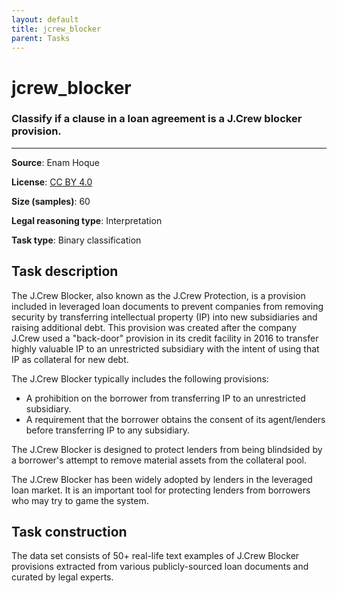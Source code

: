 ```yaml
---
layout: default
title: jcrew_blocker
parent: Tasks
---
```

# jcrew_blocker 

### Classify if a clause in a loan agreement is a J.Crew blocker provision.
---


**Source**: Enam Hoque

**License**: [CC BY 4.0](https://creativecommons.org/licenses/by/4.0/)

**Size (samples)**: 60

**Legal reasoning type**: Interpretation

**Task type**: Binary classification

## Task description

The J.Crew Blocker, also known as the J.Crew Protection, is a provision included in leveraged loan documents to prevent companies from removing security by transferring intellectual property (IP) into new subsidiaries and raising additional debt. This provision was created after the company J.Crew used a "back-door" provision in its credit facility in 2016 to transfer highly valuable IP to an unrestricted subsidiary with the intent of using that IP as collateral for new debt.

The J.Crew Blocker typically includes the following provisions:

- A prohibition on the borrower from transferring IP to an unrestricted subsidiary.
- A requirement that the borrower obtains the consent of its agent/lenders before transferring IP to any subsidiary.

The J.Crew Blocker is designed to protect lenders from being blindsided by a borrower's attempt to remove material assets from the collateral pool.

The J.Crew Blocker has been widely adopted by lenders in the leveraged loan market. It is an important tool for protecting lenders from borrowers who may try to game the system. 

## Task construction

The data set consists of 50+ real-life text examples of J.Crew Blocker provisions extracted from various publicly-sourced loan documents and curated by legal experts.


